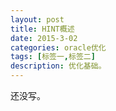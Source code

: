 ```yaml
---
layout: post
title: HINT概述
date: 2015-3-02
categories: oracle优化
tags: [标签一,标签二]
description: 优化基础。
---
```


还没写。












